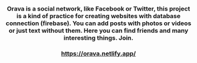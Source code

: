 ### <p align="center">Orava is a social network, like Facebook or Twitter, this project is a kind of practice for creating websites with database connection (firebase). You can add posts with photos or videos or just text without them. Here you can find friends and many interesting things. Join.</p>

### <p align="center">https://orava.netlify.app/</p>
